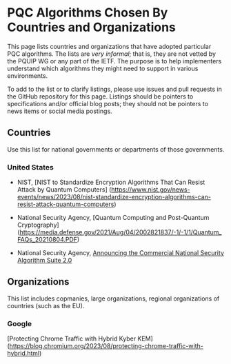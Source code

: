 # PQC Algorithms Chosen By Countries and Organizations

This page lists countries and organizations that have adopted particular PQC algorithms.
The lists are *very informal*; that is, they are not vetted by the PQUIP WG or any part of the IETF.
The purpose is to help implementers understand which algorithms they might need to support in various environments.

To add to the list or to clarify listings, please use issues and pull requests in the GitHub repository for this page.
Listings should be pointers to specifications and/or official blog posts; they should not be pointers to news items or social media postings.

## Countries

Use this list for national governments or departments of those governments.

### United States

- NIST,
[NIST to Standardize Encryption Algorithms That Can Resist Attack by Quantum Computers]
(https://www.nist.gov/news-events/news/2023/08/nist-standardize-encryption-algorithms-can-resist-attack-quantum-computers)

- National Security Agency,
[Quantum Computing and Post-Quantum Cryptography]
(https://media.defense.gov/2021/Aug/04/2002821837/-1/-1/1/Quantum_FAQs_20210804.PDF)

- National Security Agency,
[Announcing the Commercial National Security Algorithm Suite 2.0](https://media.defense.gov/2022/Sep/07/2003071834/-1/-1/0/CSA_CNSA_2.0_ALGORITHMS_.PDF)

## Organizations

This list includes copmanies, large organizations, regional organizations of countries (such as the EU).

### Google

[Protecting Chrome Traffic with Hybrid Kyber KEM]
(https://blog.chromium.org/2023/08/protecting-chrome-traffic-with-hybrid.html)


